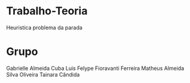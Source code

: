 # Trabalho-Teoria
Heuristica problema da parada

# Grupo
Gabrielle Almeida Cuba
Luis Felype Fioravanti Ferreira
Matheus Almeida Silva Oliveira
Tainara Cândida
